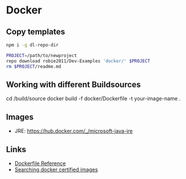 # Docker

## Copy templates

```bash
npm i -g dl-repo-dir

PROJECT=/path/to/newproject
repo download robie2011/Dev-Examples 'docker/' $PROJECT
rm $PROJECT/readme.md
```

## Working with different Buildsources
 cd /build/source
 docker build -f docker/Dockerfile -t your-image-name .

## Images
  * JRE: https://hub.docker.com/_/microsoft-java-jre

## Links
  * [Dockerfile Reference](https://docs.docker.com/engine/reference/builder/)
  * [Searching docker certified images](https://https://hub.docker.com/search?operating_system=linux&source=verified&type=image&architecture=amd64)
